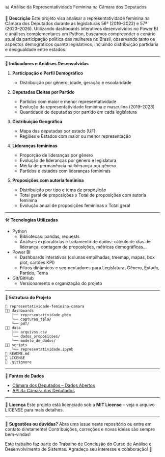 📊 Análise da Representatividade Feminina na Câmara dos Deputados

📌 **Descrição**
Este projeto visa analisar a representatividade feminina na Câmara dos Deputados durante as legislaturas 56ª (2019–2022) e 57ª (2023–2026). Utilizando dashboards interativos desenvolvidos no Power BI e análises complementares em Python, buscamos compreender o cenário atual da participação política das mulheres no Brasil, observando tanto os aspectos demográficos quanto legislativos, incluindo distribuição partidária e desigualdade entre estados.

---

🌟 **Indicadores e Análises Desenvolvidas**

1. **Participação e Perfil Demográfico**
   - Distribuição por gênero, idade, geração e escolaridade

2. **Deputadas Eleitas por Partido**
   - Partidos com maior e menor representatividade
   - Evolução da representatividade feminina e masculina (2019–2023)
   - Quantidade de deputadas por partido em cada legislatura

3. **Distribuição Geográfica**
   - Mapa das deputadas por estado (UF)
   - Regiões e Estados com maior ou menor representação

4. **Lideranças femininas**
   - Proporção de lideranças por gênero
   - Evolução de lideranças por gênero e legislatura
   - Média de permanência na liderança por gênero
   - Partidos e estados com lideranças femininas

5. **Proposições com autoria feminina**
   - Distribuição por tipo e tema de proposição
   - Total geral de proposições x Total de proposições com autoria feminina
   - Evolução anual de proposições femininas x Total geral

---

🛠️ **Tecnologias Utilizadas**
   - Python 
      - Bibliotecas: pandas, requests
      - Análises exploratórias e tratamento de dados: cálculo de dias de liderança, contagem de proposições, métricas demográficas...
   - Power BI
      - Dashboards interativos (colunas empilhadas, treemap, mapas, box plot, cartões KPI)
      - Filtros dinâmicos e segmentadores para Legislatura, Gênero, Estado, Partido, Tema
   - Git/GitHub 
      - Versionamento e organização do projeto

---

📁 **Estrutura do Projeto**

```
📆 representatividade-feminina-camara
👤📁 dashboards
   ├── representatividade.pbix
   └── capturas_tela/
   └── pdf/
👤📁 data
   ├── arquivos.csv
   └── dados_proposicoes/
   └── modelo_de_dados/
👤📁 scripts
   └── representatividade.ipynb
📄 README.md
📄 LICENSE
📄 .gitignore
```

---

📱 **Fontes de Dados**
- [Câmara dos Deputados – Dados Abertos](https://dadosabertos.camara.leg.br/)
- [API da Câmara dos Deputados](https://dadosabertos.camara.leg.br/swagger/api.html)

---

📜 **Licença**
Este projeto está licenciado sob a **MIT License** – veja o arquivo LICENSE para mais detalhes.

---

💬 **Sugestões ou dúvidas?**
Abra uma issue neste repositório ou entre em contato diretamente!
Contribuições, correções e novas ideias são sempre bem-vindas!

   Este trabalho faz parte do Trabalho de Conclusão do Curso de Análise e Desenvolvimento de Sistemas.
   Agradeço seu interesse e colaboração! 💜